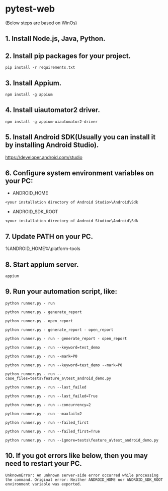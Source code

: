 # pytest-web

(Below steps are based on WinOs)

## 1. Install Node.js, Java, Python.

## 2. Install pip packages for your project.

```commandline
pip install -r requirements.txt
```

## 3. Install Appium.

```commandline
npm install -g appium
```

## 4. Install uiautomator2 driver.

```commandline
npm install -g appium-uiautomator2-driver
```

## 5. Install Android SDK(Usually you can install it by installing Android Studio).

https://developer.android.com/studio

## 6. Configure system environment variables on your PC:

* ANDROID_HOME
```commandline
<your installation directory of Android Studio>\Android\Sdk
```

* ANDROID_SDK_ROOT
```commandline
<your installation directory of Android Studio>\Android\Sdk
```

## 7. Update PATH on your PC.

%ANDROID_HOME%\platform-tools

## 8. Start appium server.

```commandline
appium
```

## 9. Run your automation script, like:

```commandline
python runner.py - run

python runner.py - generate_report

python runner.py - open_report

python runner.py - generate_report - open_report

python runner.py - run - generate_report - open_report

python runner.py - run --keyword=test_demo

python runner.py - run --mark=P0

python runner.py - run --keyword=test_demo --mark=P0

python runner.py - run --case_files=tests\feature_a\test_android_demo.py

python runner.py - run --last_failed

python runner.py - run --last_failed=True

python runner.py - run --concurrency=2

python runner.py - run --maxfail=2

python runner.py - run --failed_first

python runner.py - run --failed_first=True

python runner.py - run --ignore=tests\feature_a\test_android_demo.py
```

## 10. If you got errors like below, then you may need to restart your PC.

```commandline
UnknownError: An unknown server-side error occurred while processing the command. Original error: Neither ANDROID_HOME nor ANDROID_SDK_ROOT environment variable was exported.
```
